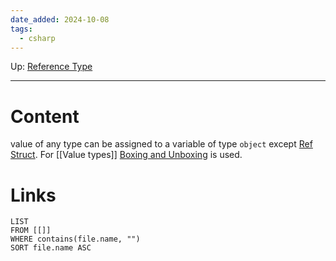 ```yaml
---
date_added: 2024-10-08
tags:
  - csharp
---
```

Up: [Reference Type](Reference%20Type.md)
___
# Content

value of any type can be assigned to a variable of type `object` except [Ref Struct](Ref%20Struct.md). For [[Value types]] [Boxing and Unboxing](Boxing%20and%20Unboxing) is used.
# Links
```dataview
LIST
FROM [[]]
WHERE contains(file.name, "")
SORT file.name ASC
```
